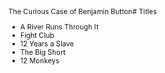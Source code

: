 The Curious Case of Benjamin Button# Titles

- A River Runs Through It
- Fight Club
- 12 Years a Slave
- The Big Short
- 12 Monkeys
